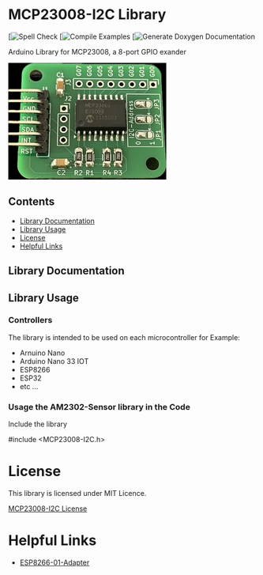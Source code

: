 # MCP23008-I2C Library
[![Spell Check]()
[![Compile Examples]()
[![Generate Doxygen Documentation]()

Arduino Library for MCP23008, a 8-port GPIO exander 


![MCP23008-Adapter](./docs/MCP23008_adapter.png)


## Contents
* [Library Documentation](#library-documentation)
* [Library Usage](#library-usage)
* [License](#license)
* [Helpful Links](#helpful-links)

## Library Documentation

## Library Usage
### Controllers
The library is intended to be used on each microcontroller for Example:<br>
* Arnuino Nano
* Arduino Nano 33 IOT
* ESP8266
* ESP32
* etc ...

### Usage the AM2302-Sensor library in the Code
Include the library

#include <MCP23008-I2C.h>


# License
This library is licensed under MIT Licence.

[MCP23008-I2C License](https://github.com/hasenradball/MCP23008-I2C/blob/master/LICENSE)


# Helpful Links
* [ESP8266-01-Adapter](https://esp8266-01-adapter.de)